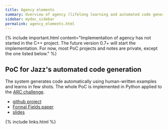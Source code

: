 ```yaml
---
title: Agency elements
summary: Overview of agency (lifelong learning and automated code generation)
sidebar: mydoc_sidebar
permalink: agency_elements.html
---
```


{% include important.html content="Implementation of agency has not started in the C++ project. The future version 0.7+ will start the
implementation. For now, most PoC projects and notes are private, except the one listed below." %}

## PoC for Jazz's automated code generation

The system generates code automatically using human-written examples and learns in few shots. The whole PoC is implemented in Python
applied to the [ARC challenge](https://www.kaggle.com/c/abstraction-and-reasoning-challenge).

* [github project](https://github.com/kaalam/JazzARC)
* [Formal Fields paper](https://arxiv.org/abs/2007.14075)
* [slides](https://www.slideshare.net/SantiagoBasalda/jazz-open-expo-europe-june-2020)

{% include links.html %}
